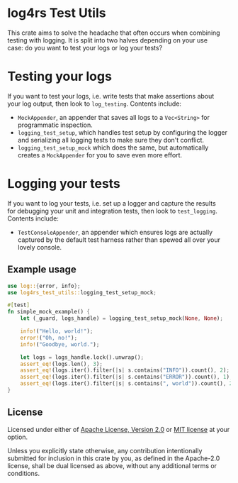log4rs Test Utils
========================

This crate aims to solve the headache that often occurs when combining              
testing with logging. It is split into two halves depending on your use             
case: do you want to test your logs or log your tests?

# Testing your logs
If you want to test your logs, i.e. write tests that make assertions about          
your log output, then look to `log_testing`. Contents include:
* `MockAppender`, an appender that saves all logs to a `Vec<String>` for
  programmatic inspection.
* `logging_test_setup`, which handles test setup by configuring the logger and
  serializing all logging tests to make sure they don't conflict.
* `logging_test_setup_mock` which does the same, but automatically creates a
  `MockAppender` for you to save even more effort.

# Logging your tests
If you want to log your tests, i.e. set up a logger and capture the results         
for debugging your unit and integration tests, then look to `test_logging`.
Contents include:
* `TestConsoleAppender`, an appender which ensures logs are actually captured
  by the default test harness rather than spewed all over your lovely console.

## Example usage
```rust
use log::{error, info};
use log4rs_test_utils::logging_test_setup_mock;

#[test]
fn simple_mock_example() {
    let (_guard, logs_handle) = logging_test_setup_mock(None, None);

    info!("Hello, world!");
    error!("Oh, no!");
    info!("Goodbye, world.");

    let logs = logs_handle.lock().unwrap();
    assert_eq!(logs.len(), 3);
    assert_eq!(logs.iter().filter(|s| s.contains("INFO")).count(), 2);
    assert_eq!(logs.iter().filter(|s| s.contains("ERROR")).count(), 1);
    assert_eq!(logs.iter().filter(|s| s.contains(", world")).count(), 2);
}
```

## License
Licensed under either of [Apache License, Version 2.0](LICENSE-APACHE) or [MIT license](LICENSE-MIT) at your option.

Unless you explicitly state otherwise, any contribution intentionally submitted for inclusion in this crate by you, as defined in the Apache-2.0 license, shall be dual licensed as above, without any additional terms or conditions.

